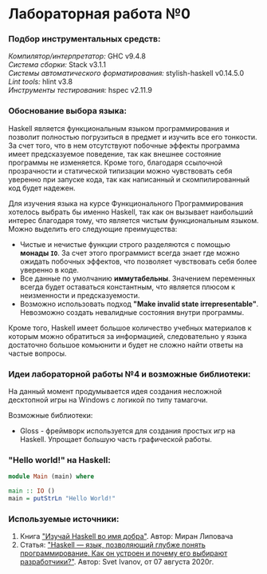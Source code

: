 # Лабораторная работа №0

### Подбор инструментальных средств: 

*Компилятор/интерпретатор:* GHC v9.4.8 <br />
*Система сборки:* Stack v3.1.1 <br />
*Системы автоматического форматирования:*  stylish-haskell v0.14.5.0 <br />
*Lint tools:* hlint v3.8 <br />
*Инструменты тестирования:* hspec v2.11.9 <br />

### Обоснование выбора языка: 

Haskell является функциональным языком программирования и позволит полностью погрузиться в предмет и изучить все его тонкости. За счет того, что в нем отсутствуют побочные эффекты программа имеет предсказуемое поведение, так как внешнее состояние программы не изменяется. Кроме того, благодаря ссылочной прозрачности и статической типизации можно чувствовать себя уверенно при запуске кода, так как написанный и скомпилированный код будет надежен. 

Для изучения языка на курсе Функционального Программирования хотелось выбрать бы именно Haskell, так как он вызывает наибольший интерес благодаря тому, что является чистым функциональным языком. Можно выделить его следующие преимущества: 
- Чистые и нечистые функции строго разделяются с помощью **монады `IO`**. За счет этого программист всегда знает где можно ожидать побочных эффектов, что позволяет чувствовать себя более уверенно в коде. 
- Все данные по умолчанию **иммутабельны**. Значением переменных всегда будет оставаться константным, что является плюсом к неизменности и предсказуемости. 
- Возможно использовать подход **"Make invalid state irrepresentable"**. Невозможно создать невалидные состояния внутри программы. 

Кроме того, Haskell имеет большое количество учебных материалов к которым можно обратиться за информацией, следовательно у языка достаточно большое комьюнити и будет не сложно найти ответы на частые вопросы. 

### Идеи лабораторной работы №4 и возможные библиотеки: 

На данный момент продумывается идея создания несложной десктопной игры на Windows с логикой по типу тамагочи.

Возможные библиотеки: 
- Gloss - фреймворк используется для создания простых игр на Haskell. Упрощает большую часть графической работы. 

### "Hello world!" на Haskell:

```Haskell
module Main (main) where

main :: IO ()
main = putStrLn "Hello World!"
```

### Используемые источники: 

1. Книга ["Изучай Haskell во имя добра"](https://library.eol.pw/Haskell/Миран%20Липовача-Изучай%20Haskell%20во%20имя%20добра-2012.pdf). Автор: Миран Липовача
2. Статья: ["Haskell — язык, позволяющий глубже понять программирование. Как он устроен и почему его выбирают разработчики?"](https://ru.hexlet.io/blog/posts/haskell-yazyk-pozvolyayuschiy-glubzhe-ponyat-programmirovanie-kak-on-ustroen-i-pochemu-ego-vybirayut-razrabotchiki#sfery-primeneniya-haskell). Автор: Svet Ivanov, от 07 августа 2020г.
